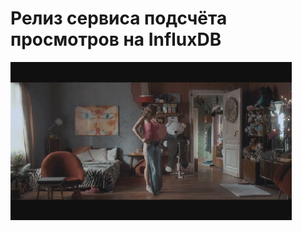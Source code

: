 # Релиз сервиса подсчёта просмотров на InfluxDB

![Релиз сервиса подсчёта просмотров на InfluxDB](../images/39b023c7-dd64-47b2-a8dc-fa56e2d6a8e6.gif)